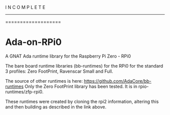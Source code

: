 I N C O M P L E T E
___________________
===================


# Ada-on-RPi0
A GNAT Ada runtime library for the Raspberry Pi Zero - RPi0

The bare board runtime libraries (bb-runtimes) for the RPi0 for the standard 3 profiles: Zero FootPrint, Ravenscar Small and Full.

The source of other runtimes is here:
  https://github.com/AdaCore/bb-runtimes
Only the Zero FootPrint library has been tested.  It is in rpio-runtimes/zfp-rpi0.
 
These runtimes were created by cloning the rpi2 information, altering this and then building as described in the link above.
